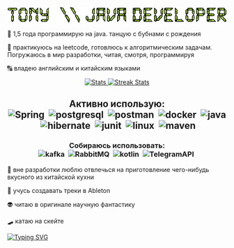 <p align="center">
  <img src="./text2.gif"/>
</p>

:space_invader: 1,5 года программирую на java. танцую с бубнами с рождения

:space_invader: практикуюсь на leetcode, готовлюсь к алгоритмическим задачам. Погружаюсь в мир разработки, читая, смотря, программируя

:capital_abcd: владею английским и китайским языками


<div align="center">
    <a href="https://github-readme-stats.vercel.app">
        <img height="250" width="45%" alt="Stats" src="https://github-readme-stats.vercel.app/api?&count_private=true&include_all_commits=true&username=T0nystoyz&show_icons=true&theme=merko&custom_title=my+stats&hide_border=true"/>
    </a>
    <a href="https://github-readme-streak-stats.herokuapp.com">
        <img height="250" width="45%" alt="Streak Stats" src="https://github-readme-streak-stats.herokuapp.com/?user=T0nystoyz&show_icons=true&theme=merko&hide_border=true"/>
    </a>
</div>

<h2 align="center">
Активно использую:
<div>
  <img src="https://cdn.jsdelivr.net/gh/devicons/devicon/icons/spring/spring-original-wordmark.svg" title="Spring" alt="Spring" width="80" height="80"/>&nbsp;
  <img src="https://cdn.jsdelivr.net/gh/devicons/devicon/icons/postgresql/postgresql-original-wordmark.svg" title="postgresql" alt="postgresql" width="80" height="80"/>&nbsp;
  <img src="https://voyager.postman.com/logo/postman-logo-orange-stacked.svg" title="postman" alt="postman" width="90" height="80"/>&nbsp;
  <img src="https://cdn.jsdelivr.net/gh/devicons/devicon/icons/docker/docker-original-wordmark.svg" title="docker" alt="docker" width="80" height="80"/>&nbsp;
  <img src="https://cdn.jsdelivr.net/gh/devicons/devicon/icons/java/java-original-wordmark.svg" title="java" alt="java" width="80" height="80"/>&nbsp;
  <img src="https://hibernate.org/images/hibernate-logo.svg" title="hibernate" alt="hibernate" width="90" height="80"/>&nbsp;
  <img src="https://raw.githubusercontent.com/junit-team/junit5/86465f4f491219ad0c0cf9c64eddca7b0edeb86f/assets/img/junit5-logo.svg" title="junit" alt="junit" width="80" height="80"/>&nbsp;
  <img src="https://upload.wikimedia.org/wikipedia/commons/b/b0/NewTux.svg" title="linux" alt="linux" width="65" height="80"/>&nbsp;
  <img src="https://www.svgrepo.com/show/373829/maven.svg" title="maven" alt="maven" width="65" height="80"/>&nbsp;
</div>
  
  </h2>   
  <h3 align="center">
  Собираюсь использовать:
  <div>
  <img src="https://www.vectorlogo.zone/logos/apache_kafka/apache_kafka-ar21.svg" title="kafka" alt="kafka" width="120" height="60"/>&nbsp;
  <img src="https://myeditor.ru/wp-content/uploads/6/d/c/6dc91548a015aeb06ec9eabd2c0f8164.png" title="RabbitMQ" alt="RabbitMQ" width="90" height="60"/>&nbsp;
  <img src="https://www.logo.wine/a/logo/Kotlin_(programming_language)/Kotlin_(programming_language)-Logo.wine.svg" title="kotlin" alt="kotlin" width="60" height="60"/>&nbsp;
  <img src="https://www.svgrepo.com/show/452115/telegram.svg" title="TelegramAPI" alt="TelegramAPI" width="60" height="60"/>&nbsp;
   </div>
   </h3>   

:takeout_box: вне разработки люблю отвлечься на приготовление чего-нибудь вкусного из китайской кухни

:musical_keyboard: учусь создавать треки в Ableton

:alien: читаю в оригинале научную фантастику

:skateboard: катаю на скейте

<a href="https://git.io/typing-svg"><img src="https://readme-typing-svg.herokuapp.com?font=Fira+Code&size=15&pause=1000&width=700&lines=P.S.+%D0%91%D1%8B%D0%B2%D1%88%D0%B8%D0%B9+%D0%BF%D0%B5%D1%80%D0%B5%D0%B2%D0%BE%D0%B4%D1%87%D0%B8%D0%BA+%D0%BA%D0%B8%D1%82%D0%B0%D0%B8%D1%81%D1%82+%D1%80%D0%B5%D1%88%D0%B8%D0%BB+%D0%BD%D0%B0%D1%83%D1%87%D0%B8%D1%82%D1%8C%D1%81%D1%8F+%D0%BE%D0%B1%D1%89%D0%B0%D1%82%D1%8C%D1%81%D1%8F+%D1%81+%D0%BC%D0%B0%D1%88%D0%B8%D0%BD%D0%B0%D0%BC%D0%B8." alt="Typing SVG" /></a>
